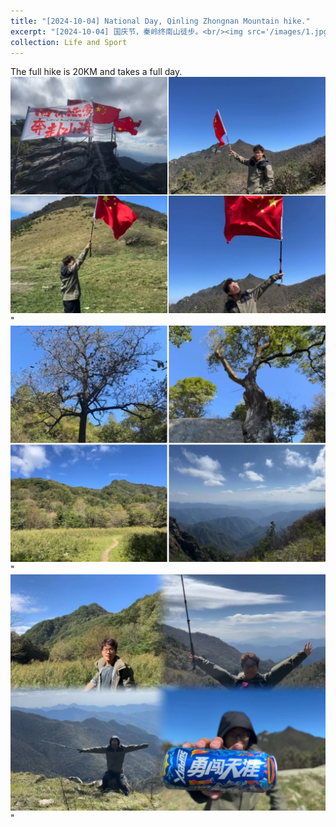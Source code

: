 ```yaml
---
title: "[2024-10-04] National Day, Qinling Zhongnan Mountain hike."
excerpt: "[2024-10-04] 国庆节，秦岭终南山徒步。<br/><img src='/images/1.jpg'>"
collection: Life and Sport
---
```


The full hike is 20KM and takes a full day.<br/><img src='/images/1.jpg'>"<br/><img src='/images/2.jpg'>"<br/><img src='/images/3.jpg'>"
